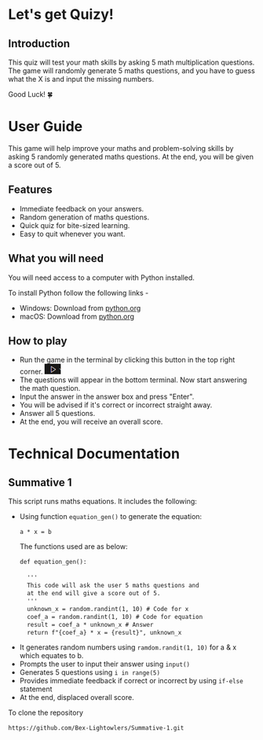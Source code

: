 # Let's get Quizy! 
## Introduction
This quiz will test your math skills by asking 5 math multiplication questions. 
The game will randomly generate 5 maths questions, and you have to guess what the X is and input the missing numbers. 

Good Luck! 🍀

# User Guide
This game will help improve your maths and problem-solving skills by asking 5 randomly generated maths questions. 
At the end, you will be given a score out of 5. 

## Features
- Immediate feedback on your answers.
- Random generation of maths questions.
- Quick quiz for bite-sized learning.
- Easy to quit whenever you want.

## What you will need
You will need access to a computer with Python installed. 

To install Python follow the following links - 
   - Windows: Download from [python.org](https://www.python.org/downloads/windows/)
   - macOS: Download from [python.org](https://www.python.org/downloads/mac-osx/)

## How to play
- Run the game in the terminal by clicking this button in the top right corner. ![Run button](https://github.com/Bex-Lightowlers/Summative-1/blob/main/Run_button%202025-04-10%20135109.png)
- The questions will appear in the bottom terminal. Now start answering the math question.
- Input the answer in the answer box and press "Enter".
- You will be advised if it's correct or incorrect straight away.
- Answer all 5 questions.
- At the end, you will receive an overall score.

# Technical Documentation

## Summative 1 
This script runs maths equations. It includes the following:

- Using function `equation_gen()` to generate the equation:
  ```
  a * x = b
  ```
  The functions used are as below:
  ```
  def equation_gen():

    '''
    This code will ask the user 5 maths questions and 
    at the end will give a score out of 5.
    '''
    unknown_x = random.randint(1, 10) # Code for x
    coef_a = random.randint(1, 10) # Code for equation
    result = coef_a * unknown_x # Answer
    return f"{coef_a} * x = {result}", unknown_x
  ```
- It generates random numbers using `ramdom.randit(1, 10)` for a & x which equates to b. 
- Prompts the user to input their answer using `input()`
- Generates 5 questions using `i in range(5)`
- Provides immediate feedback if correct or incorrect by using `if-else` statement
- At the end, displaced overall score.

To clone the repository 
```
https://github.com/Bex-Lightowlers/Summative-1.git
```

